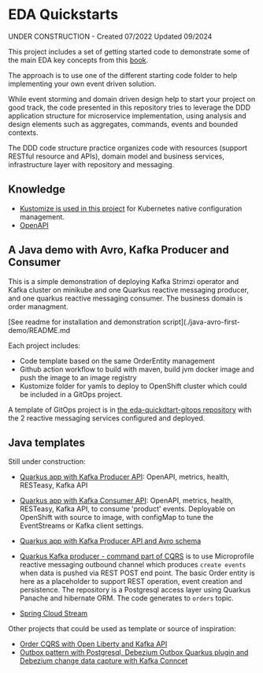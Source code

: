 # EDA Quickstarts

UNDER CONSTRUCTION - Created 07/2022  Updated 09/2024

This project includes a set of getting started code to demonstrate some of the main EDA key concepts from this [book](https://jbcodeforce.github.io/eda-studies/).

The approach is to use one of the different starting code folder to help implementing your own event driven solution. 

While event storming and domain driven design help to start your project on good track, the code presented in this repository tries to leverage the DDD application structure for microservice implementation, using analysis and design elements such as aggregates, commands, events and bounded contexts. 

The DDD code structure practice organizes code with resources (support RESTful resource and APIs), domain model and business services, infrastructure layer with repository and messaging.

## Knowledge 


* [Kustomize is used in this project](https://kustomize.io/) for Kubernetes native configuration management.
* [OpenAPI ]()

## A Java demo with Avro, Kafka Producer and Consumer

This is a simple demonstration of deploying Kafka Strimzi operator and Kafka cluster on minikube and one Quarkus reactive messaging producer, and one quarkus reactive messaging consumer. The business domain is order managment.

[See readme for installation and demonstration script](./java-avro-first-demo/README.md

Each project includes:

* Code template based on the same OrderEntity management
* Github action workflow to build with maven, build jvm docker image and push the image to an image registry
* Kustomize folder for yamls to deploy to OpenShift cluster which could be included in a GitOps project.

A template of GitOps project is in [the eda-quickdtart-gitops repository](https://github.com/ibm-cloud-architecture/eda-quickdtart-gitops.git) with the 2 reactive messaging services
configured and deployed.

## Java templates


Still under construction:

* [Quarkus app with Kafka Producer API](https://github.com/ibm-cloud-architecture/eda-quickstarts/tree/main/quarkus-producer-kafka-api): OpenAPI, metrics, health, RESTeasy, Kafka API
* [Quarkus app with Kafka Consumer API](https://github.com/ibm-cloud-architecture/eda-quickstarts/tree/main/quarkus-consumer-kafka-api): OpenAPI, metrics, health, RESTeasy, Kafka API, to consume 'product' events. Deployable on OpenShift with source to image, with configMap to tune the EventStreams or Kafka client settings.


* [Quarkus app with Kafka Producer API and Avro schema](https://github.com/ibm-cloud-architecture/eda-quickstarts/tree/main/)
* [Quarkus Kafka producer - command part of CQRS](https://github.com/ibm-cloud-architecture/eda-quickstarts/tree/main/quarkus-kafka-producer) is to use Microprofile reactive messaging outbound channel which produces `create events` when data is pushed via REST POST end point. The basic Order entity is here as a placeholder to support REST operation, event creation and persistence. The repository is a Postgresql access layer using Quarkus Panache and hibernate ORM. The code generates to `orders` topic.
* [Spring Cloud Stream](https://github.com/ibm-cloud-architecture/eda-quickstarts/tree/main/spring-cloud-stream)

Other projects that could be used as template or source of inspiration:

* [Order CQRS with Open Liberty and Kafka API](https://github.com/jbcodeforce/refarch-kc-order-ms)
* [Outbox pattern with Postgresql, Debezium Outbox Quarkus plugin and Debezium change data capture with Kafka Conncet](https://github.com/jbcodeforce/vaccine-order-mgr-pg)
